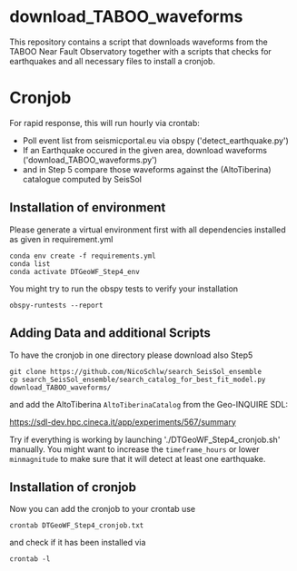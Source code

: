 # download_TABOO_waveforms
This repository contains a script that downloads waveforms from the TABOO Near Fault Observatory together with a scripts that checks for earthquakes and all necessary files to install a cronjob.

# Cronjob

For rapid response, this will run hourly via crontab:
* Poll event list from seismicportal.eu via obspy ('detect_earthquake.py')
* If an Earthquake occured in the given area, download waveforms ('download_TABOO_waveforms.py')
* and in Step 5 compare those waveforms against the (AltoTiberina) catalogue computed by SeisSol

## Installation of environment

Please generate a virtual environment first with all dependencies installed as given in requirement.yml
```
conda env create -f requirements.yml
conda list
conda activate DTGeoWF_Step4_env
```

You might try to run the obspy tests to verify your installation
```
obspy-runtests --report
```

## Adding Data and additional Scripts

To have the cronjob in one directory please download also Step5 
```
git clone https://github.com/NicoSchlw/search_SeisSol_ensemble
cp search_SeisSol_ensemble/search_catalog_for_best_fit_model.py download_TABOO_waveforms/
```

and add the AltoTiberina `AltoTiberinaCatalog` from the Geo-INQUIRE SDL:

https://sdl-dev.hpc.cineca.it/app/experiments/567/summary

Try if everything is working by launching './DTGeoWF_Step4_cronjob.sh' manually. You might want to increase the `timeframe_hours` or lower `minmagnitude` to make sure that it will detect at least one earthquake. 

## Installation of cronjob

Now you can add the cronjob to your crontab use
```
crontab DTGeoWF_Step4_cronjob.txt
```
and check if it has been installed via
```
crontab -l
```
